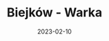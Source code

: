 ---
title: Biejków - Warka
category: "Trasy jednodniowe"
rafting_time: 5 - 6
route_length: 21
price: 80
price_descrition: minimum dwa kajaki
date: 2023-02-10
---